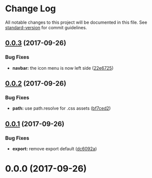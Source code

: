 # Change Log

All notable changes to this project will be documented in this file. See [standard-version](https://github.com/conventional-changelog/standard-version) for commit guidelines.

<a name="0.0.3"></a>
## [0.0.3](https://github.com/charjac/simple-doc/compare/v0.0.2...v0.0.3) (2017-09-26)


### Bug Fixes

* **navbar:** the icon menu is now left side ([22e6725](https://github.com/charjac/simple-doc/commit/22e6725))



<a name="0.0.2"></a>
## [0.0.2](https://github.com/charjac/simple-doc/compare/v0.0.1...v0.0.2) (2017-09-26)


### Bug Fixes

* **path:** use path.resolve for .css assets ([bf7ced2](https://github.com/charjac/simple-doc/commit/bf7ced2))



<a name="0.0.1"></a>
## [0.0.1](https://github.com/charjac/simple-doc/compare/v0.0.0...v0.0.1) (2017-09-26)


### Bug Fixes

* **export:** remove export default ([dc6092a](https://github.com/charjac/simple-doc/commit/dc6092a))



<a name="0.0.0"></a>
# 0.0.0 (2017-09-26)
